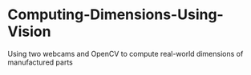 # Computing-Dimensions-Using-Vision
Using two webcams and OpenCV to compute real-world dimensions of manufactured parts
